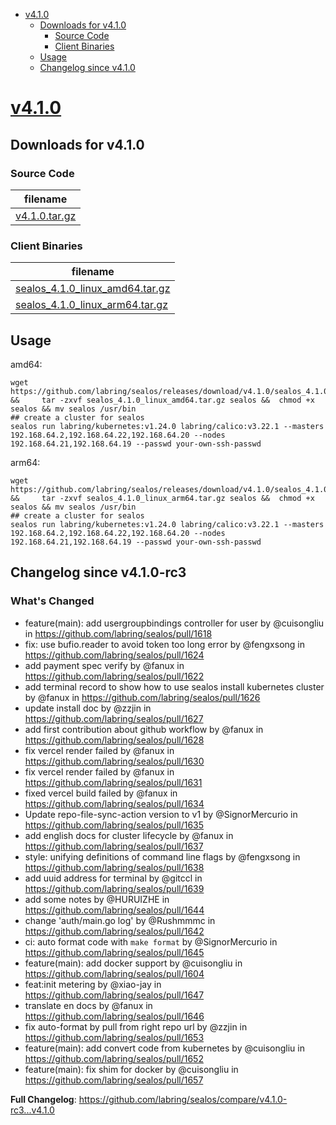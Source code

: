 - [v4.1.0](#v410httpsgithubcomlabringsealosreleasestagv410)
  - [Downloads for v4.1.0](#downloads-for-v410)
    - [Source Code](#source-code)
    - [Client Binaries](#client-binaries)
  - [Usage](#usage)
  - [Changelog since v4.1.0](#changelog-since-v410-rc3)


# [v4.1.0](https://github.com/labring/sealos/releases/tag/v4.1.0)

## Downloads for v4.1.0


### Source Code

filename |
-------- |
[v4.1.0.tar.gz](https://github.com/labring/sealos/archive/refs/tags/v4.1.0.tar.gz) |

### Client Binaries

filename |
-------- |
[sealos_4.1.0_linux_amd64.tar.gz](https://github.com/labring/sealos/releases/download/v4.1.0/sealos_4.1.0_linux_amd64.tar.gz) |
[sealos_4.1.0_linux_arm64.tar.gz](https://github.com/labring/sealos/releases/download/v4.1.0/sealos_4.1.0_linux_arm64.tar.gz) |

## Usage

amd64:

```shell
wget  https://github.com/labring/sealos/releases/download/v4.1.0/sealos_4.1.0_linux_amd64.tar.gz  &&     tar -zxvf sealos_4.1.0_linux_amd64.tar.gz sealos &&  chmod +x sealos && mv sealos /usr/bin
## create a cluster for sealos
sealos run labring/kubernetes:v1.24.0 labring/calico:v3.22.1 --masters 192.168.64.2,192.168.64.22,192.168.64.20 --nodes 192.168.64.21,192.168.64.19 --passwd your-own-ssh-passwd
```

arm64:

```shell
wget  https://github.com/labring/sealos/releases/download/v4.1.0/sealos_4.1.0_linux_arm64.tar.gz  &&     tar -zxvf sealos_4.1.0_linux_arm64.tar.gz sealos &&  chmod +x sealos && mv sealos /usr/bin
## create a cluster for sealos
sealos run labring/kubernetes:v1.24.0 labring/calico:v3.22.1 --masters 192.168.64.2,192.168.64.22,192.168.64.20 --nodes 192.168.64.21,192.168.64.19 --passwd your-own-ssh-passwd
```


## Changelog since v4.1.0-rc3

### What's Changed

* feature(main): add usergroupbindings controller for user by @cuisongliu in https://github.com/labring/sealos/pull/1618
* fix: use bufio.reader to avoid token too long error by @fengxsong in https://github.com/labring/sealos/pull/1624
* add payment spec verify by @fanux in https://github.com/labring/sealos/pull/1622
* add terminal record to show how to use sealos install kubernetes cluster by @fanux in https://github.com/labring/sealos/pull/1626
* update install doc by @zzjin in https://github.com/labring/sealos/pull/1627
* add first contribution about github workflow by @fanux in https://github.com/labring/sealos/pull/1628
* fix vercel render failed by @fanux in https://github.com/labring/sealos/pull/1630
* fix vercel render failed by @fanux in https://github.com/labring/sealos/pull/1631
* fixed vercel build failed by @fanux in https://github.com/labring/sealos/pull/1634
* Update repo-file-sync-action version to v1 by @SignorMercurio in https://github.com/labring/sealos/pull/1635
* add english docs for cluster lifecycle by @fanux in https://github.com/labring/sealos/pull/1637
* style: unifying definitions of command line flags by @fengxsong in https://github.com/labring/sealos/pull/1638
* add uuid address for terminal by @gitccl in https://github.com/labring/sealos/pull/1639
* add some notes by @HURUIZHE in https://github.com/labring/sealos/pull/1644
* change 'auth/main.go log' by @Rushmmmc in https://github.com/labring/sealos/pull/1642
* ci: auto format code with `make format` by @SignorMercurio in https://github.com/labring/sealos/pull/1645
* feature(main): add docker support by @cuisongliu in https://github.com/labring/sealos/pull/1604
* feat:init metering by @xiao-jay in https://github.com/labring/sealos/pull/1647
* translate en docs by @fanux in https://github.com/labring/sealos/pull/1646
* fix auto-format by pull from right repo url by @zzjin in https://github.com/labring/sealos/pull/1653
* feature(main): add convert code from kubernetes by @cuisongliu in https://github.com/labring/sealos/pull/1652
* feature(main): fix shim for docker by @cuisongliu in https://github.com/labring/sealos/pull/1657


**Full Changelog**: https://github.com/labring/sealos/compare/v4.1.0-rc3...v4.1.0
